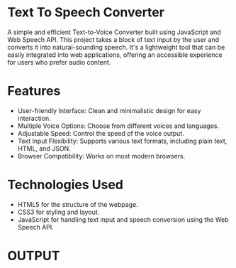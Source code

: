 # Text To Speech Converter
A simple and efficient Text-to-Voice Converter built using JavaScript and Web Speech API. This project takes a block of text input by the user and converts it into natural-sounding speech. It's a lightweight tool that can be easily integrated into web applications, offering an accessible experience for users who prefer audio content.

# Features
- User-friendly Interface: Clean and minimalistic design for easy interaction.
- Multiple Voice Options: Choose from different voices and languages.
- Adjustable Speed: Control the speed of the voice output.
- Text Input Flexibility: Supports various text formats, including plain text, HTML, and JSON.
- Browser Compatibility: Works on most modern browsers.

  
# Technologies Used
- HTML5 for the structure of the webpage.
- CSS3 for styling and layout.
- JavaScript for handling text input and speech conversion using the Web Speech API.


# OUTPUT
